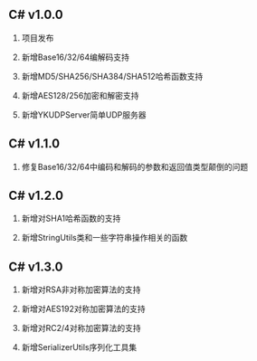 ## C# v1.0.0

1. 项目发布

2. 新增Base16/32/64编解码支持

3. 新增MD5/SHA256/SHA384/SHA512哈希函数支持

4. 新增AES128/256加密和解密支持

5. 新增YKUDPServer简单UDP服务器

## C# v1.1.0

1. 修复Base16/32/64中编码和解码的参数和返回值类型颠倒的问题

## C# v1.2.0

1. 新增对SHA1哈希函数的支持

2. 新增StringUtils类和一些字符串操作相关的函数

## C# v1.3.0

1. 新增对RSA非对称加密算法的支持

2. 新增对AES192对称加密算法的支持

3. 新增对RC2/4对称加密算法的支持

4. 新增SerializerUtils序列化工具集